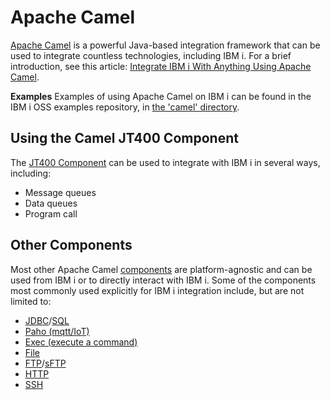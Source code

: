 # Apache Camel

[Apache Camel](https://camel.apache.org) is a powerful Java-based integration framework that can be used to
integrate countless technologies, including IBM i. For a brief introduction, see this article: 
[Integrate IBM i With Anything Using Apache Camel](https://techchannel.com/SMB/8/2021/ibm-i-apache-camel).

**Examples**
Examples of using Apache Camel on IBM i can be found in the IBM i OSS examples repository, in [the 'camel' directory](https://github.com/IBM/ibmi-oss-examples/tree/master/camel).

## Using the Camel JT400 Component
The [JT400 Component](https://camel.apache.org/components/next/jt400-component.html) can be used to integrate
with IBM i in several ways, including:
- Message queues
- Data queues
- Program call

## Other Components
Most other Apache Camel [components](https://camel.apache.org/components/next/index.html) are platform-agnostic
and can be used from IBM i or to directly interact with IBM i. Some of the components most commonly used explicitly
for IBM i integration include, but are not limited to:
- [JDBC](https://camel.apache.org/components/next/jdbc-component.html)/[SQL](https://camel.apache.org/components/next/sql-component.html)
- [Paho (mqtt/IoT)](https://camel.apache.org/components/next/paho-component.html)
- [Exec (execute a command)](https://camel.apache.org/components/next/exec-component.html)
- [File](https://camel.apache.org/components/next/file-component.html)
- [FTP](https://camel.apache.org/components/next/ftp-component.html)/[sFTP](https://camel.apache.org/components/next/sftp-component.html)
- [HTTP](https://camel.apache.org/components/next/http-component.html)
- [SSH](https://camel.apache.org/components/next/ssh-component.html)
